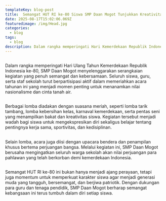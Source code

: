 ```yaml
---
templateKey: blog-post
title:  Semangat HUT RI ke-80 Siswa SMP Daan Mogot Tunjukkan Kreativitas dan Disiplin
date: 2025-08-17T15:02:06.069Z
featuredimage: /img/Head.jpg
categories:
  - blog
tags:
  - blog
description: Dalam rangka memperingati Hari Kemerdekaan Republik Indonesia yang ke-80, SMP Daan Mogot menggelar berbagai lomba seru seperti balap karung, tarik tambang, dan lomba kebersihan kelas. Kegiatan ini bukan hanya menjadi ajang hiburan, tetapi juga sarana untuk menumbuhkan semangat kebersamaan dan nasionalisme.
---
```

##
Dalam rangka memperingati Hari Ulang Tahun Kemerdekaan Republik Indonesia ke-80, SMP Daan Mogot menyelenggarakan serangkaian kegiatan yang penuh semangat dan kebersamaan. Seluruh siswa, guru, serta staf sekolah turut berpartisipasi aktif dalam memeriahkan acara tahunan ini yang menjadi momen penting untuk menanamkan nilai nasionalisme dan cinta tanah air.
##
Berbagai lomba diadakan dengan suasana meriah, seperti lomba tarik tambang, lomba kebersihan kelas, karnaval kemerdekaan, serta pentas seni yang menampilkan bakat dan kreativitas siswa. Kegiatan tersebut menjadi wadah bagi siswa untuk mengekspresikan diri sekaligus belajar tentang pentingnya kerja sama, sportivitas, dan kedisiplinan.
##
Selain lomba, acara juga diisi dengan upacara bendera dan penampilan khusus bertema perjuangan bangsa. Melalui kegiatan ini, SMP Daan Mogot berusaha mengingatkan seluruh warga sekolah akan nilai perjuangan para pahlawan yang telah berkorban demi kemerdekaan Indonesia.
##
Semangat HUT RI ke-80 ini bukan hanya menjadi ajang perayaan, tetapi juga momentum untuk memperkuat karakter siswa agar menjadi generasi muda yang tangguh, bersemangat, dan berjiwa patriotik. Dengan dukungan para guru dan tenaga pendidik, SMP Daan Mogot berharap semangat kebangsaan ini terus tumbuh dalam diri setiap siswa.